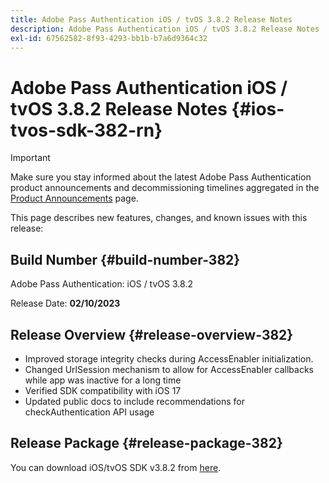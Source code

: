 ```yaml
---
title: Adobe Pass Authentication iOS / tvOS 3.8.2 Release Notes
description: Adobe Pass Authentication iOS / tvOS 3.8.2 Release Notes
exl-id: 67562582-8f93-4293-bb1b-b7a6d9364c32
---
```

# Adobe Pass Authentication iOS / tvOS 3.8.2 Release Notes {#ios-tvos-sdk-382-rn}

>[!IMPORTANT]
>
> Make sure you stay informed about the latest Adobe Pass Authentication product announcements and decommissioning timelines aggregated in the [Product Announcements](/help/authentication/product-announcements.md) page.

This page describes new features, changes, and known issues with this release:

## Build Number {#build-number-382}

Adobe Pass Authentication: iOS / tvOS 3.8.2

Release Date: **02/10/2023**

## Release Overview {#release-overview-382}

* Improved storage integrity checks during AccessEnabler initialization.
* Changed UrlSession mechanism to allow for AccessEnabler callbacks while app was inactive for a long time
* Verified SDK compatibility with iOS 17
* Updated public docs to include recommendations for checkAuthentication API usage

## Release Package {#release-package-382}

You can download iOS/tvOS SDK v3.8.2 from [here](https://tve.zendesk.com/hc/en-us/articles/204963209-iOS-tvOS-Native-AccessEnabler-Library).
